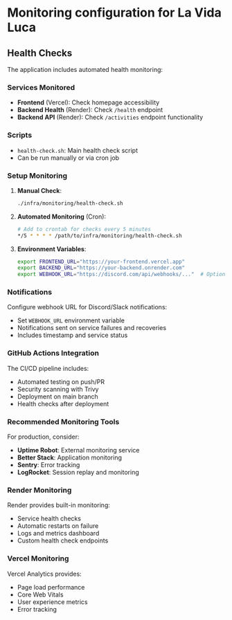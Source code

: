 # Monitoring configuration for La Vida Luca

## Health Checks

The application includes automated health monitoring:

### Services Monitored
- **Frontend** (Vercel): Check homepage accessibility
- **Backend Health** (Render): Check `/health` endpoint
- **Backend API** (Render): Check `/activities` endpoint functionality

### Scripts
- `health-check.sh`: Main health check script
- Can be run manually or via cron job

### Setup Monitoring

1. **Manual Check**:
   ```bash
   ./infra/monitoring/health-check.sh
   ```

2. **Automated Monitoring** (Cron):
   ```bash
   # Add to crontab for checks every 5 minutes
   */5 * * * * /path/to/infra/monitoring/health-check.sh
   ```

3. **Environment Variables**:
   ```bash
   export FRONTEND_URL="https://your-frontend.vercel.app"
   export BACKEND_URL="https://your-backend.onrender.com"
   export WEBHOOK_URL="https://discord.com/api/webhooks/..."  # Optional
   ```

### Notifications

Configure webhook URL for Discord/Slack notifications:
- Set `WEBHOOK_URL` environment variable
- Notifications sent on service failures and recoveries
- Includes timestamp and service status

### GitHub Actions Integration

The CI/CD pipeline includes:
- Automated testing on push/PR
- Security scanning with Trivy
- Deployment on main branch
- Health checks after deployment

### Recommended Monitoring Tools

For production, consider:
- **Uptime Robot**: External monitoring service
- **Better Stack**: Application monitoring
- **Sentry**: Error tracking
- **LogRocket**: Session replay and monitoring

### Render Monitoring

Render provides built-in monitoring:
- Service health checks
- Automatic restarts on failure
- Logs and metrics dashboard
- Custom health check endpoints

### Vercel Monitoring

Vercel Analytics provides:
- Page load performance
- Core Web Vitals
- User experience metrics
- Error tracking